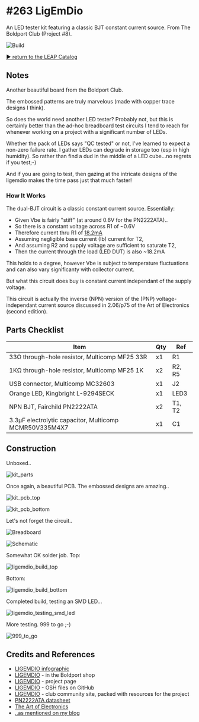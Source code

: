 # #263 LigEmDio

An LED tester kit featuring a classic BJT constant current source. From The Boldport Club (Project #8).

![Build](./assets/ligemdio_build.jpg?raw=true)


[:arrow_forward: return to the LEAP Catalog](https://leap.tardate.com)

## Notes

Another beautiful board from the Boldport Club.

The embossed patterns are truly marvelous (made with copper trace designs I think).

So does the world need another LED tester? Probably not, but this is certainly better than the
ad-hoc breadboard test circuits I tend to reach for whenever working on a project with a significant number of LEDs.

Whether the pack of LEDs says "QC tested" or not, I've learned to expect a non-zero failure rate.
I gather LEDs can degrade in storage too (esp in high humidity).
So rather than find a dud in the middle of a LED cube...no regrets if you test;-)

And if you are going to test, then gazing at the intricate designs of the ligemdio makes the time
pass just that much faster!

### How It Works

The dual-BJT circuit is a classic constant current source. Essentially:

* Given Vbe is fairly "stiff" (at around 0.6V for the PN2222ATA)..
* So there is a constant voltage across R1 of ~0.6V
* Therefore current thru R1 of [18.2mA](https://www.wolframalpha.com/input/?i=0.6V%2F33%CE%A9)
* Assuming negligible base current (Ib) current for T2,
* And assuming R2 and supply voltage are sufficient to saturate T2,
* Then the current through the load (LED DUT) is also ~18.2mA

This holds to a degree, however Vbe is subject to temperature fluctuations and can also vary significanty with collector current.

But what this circuit does buy is constant current independant of the supply voltage.

This circuit is actually the inverse (NPN) version of the (PNP) voltage-independant current source
discussed in 2.06/p75 of the Art of Electronics (second edition).

## Parts Checklist

| Item                                                   | Qty | Ref |
|--------------------------------------------------------|-----|-----|
| 33Ω through-hole resistor, Multicomp MF25 33R          |  x1 | R1  |
| 1KΩ through-hole resistor, Multicomp MF25 1K           |  x2 | R2, R5 |
| USB connector, Multicomp MC32603                       |  x1 | J2    |
| Orange LED, Kingbright L-9294SECK                      |  x1 | LED3 |
| NPN BJT, Fairchild PN2222ATA                           |  x2 | T1, T2 |
| 3.3µF electrolytic capacitor, Multicomp MCMR50V335M4X7 |  x1 | C1 |

## Construction

Unboxed..

![kit_parts](./assets/kit_parts.jpg?raw=true)

Once again, a beautiful PCB. The embossed designs are amazing..

![kit_pcb_top](./assets/kit_pcb_top.jpg?raw=true)

![kit_pcb_bottom](./assets/kit_pcb_bottom.jpg?raw=true)

Let's not forget the circuit..

![Breadboard](./assets/ligemdio_bb.jpg?raw=true)

![Schematic](./assets/ligemdio_schematic.jpg?raw=true)

Somewhat OK solder job. Top:

![ligemdio_build_top](./assets/ligemdio_build_top.jpg?raw=true)

Bottom:

![ligemdio_build_bottom](./assets/ligemdio_build_bottom.jpg?raw=true)

Completed build, testing an SMD LED...

![ligemdio_testing_smd_led](./assets/ligemdio_testing_smd_led.jpg?raw=true)

More testing. 999 to go ;-)

![999_to_go](./assets/999_to_go.jpg?raw=true)

## Credits and References
* [LIGEMDIO infographic](https://github.com/boldport/ligemdio/blob/master/docs/infographic.pdf)
* [LIGEMDIO](http://www.boldport.club/shop/product/480066844) - in the Boldport shop
* [LIGEMDIO](http://www.boldport.com/products/ligemdio) - project page
* [LIGEMDIO](https://github.com/boldport/ligemdio) - OSH files on GitHub
* [LIGEMDIO](http://community.boldport.club/projects/p08-ligemdio/) - club community site, packed with resources for the project
* [PN2222ATA datasheet](http://parts.io/detail/1027929/PN2222ATA)
* [The Art of Electronics](https://www.goodreads.com/book/show/569775.The_Art_of_Electronics)
* [..as mentioned on my blog](https://blog.tardate.com/2017/04/leap263-boldport-ligemdio.html)
